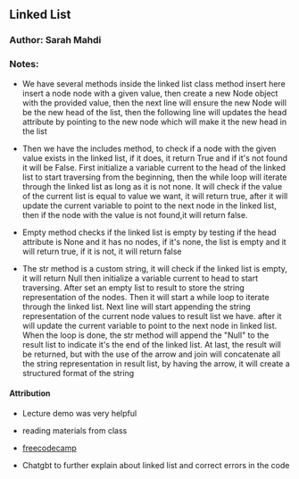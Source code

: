 ## Linked List

### Author: Sarah Mahdi

### Notes:

- We have several methods inside the linked list class
method insert here insert a node node with a given value, then
create a new Node object with the provided value, then the next line will ensure the new Node will be the new head of the list, then the following line will updates the head attribute by pointing to the new node which will make it the new head in the list

- Then we have the includes method, to check if a node
 with the given value exists in the linked list, if it does, it return True and if it's not found it will be False. First initialize a variable current to the head of the linked list to start traversing from the beginning, then the while loop
will iterate through the linked list as long as it is not none. It will check if the value of the current list is equal to value we want, it will return true, after it will update the current variable to point to the next node in the linked list,
then if the node with the value is not found,it will return false.

- Empty method checks if the linked list is empty by
testing if the head attribute is None and it has no nodes, if it's none, the list is empty and it will return
true, if it is not, it will return false

- The str method is a custom string, it will check if the    linked list is empty, it will return Null
then initialize a variable current to head to start traversing. After set an empty list to result to store
the string representation of the nodes. Then it will start a while loop to iterate through the linked list.
Next line will start appending the string representation of the current node values to result list we have.
after it will update the current variable to point to the next node in linked list. When the loop is done,
the str method will append the "Null" to the result list to indicate it's the end of the linked list.
At last, the result will be returned, but with the use of the arrow and join will concatenate
all the string representation in result list, by having
the arrow, it will create a structured format of the string

#### Attribution

- Lecture demo was very helpful

- reading materials from class

- [freecodecamp](https://www.freecodecamp.org/news/introduction-to-linked-lists-in-python/#:~:text=Linked%20Lists%20are%20a%20data,list%20is%20called%20a%20node.)

- Chatgbt to further explain about linked list and correct errors in the code


